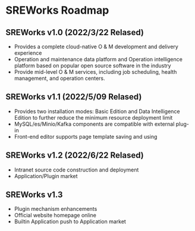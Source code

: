 # SREWorks Roadmap

## SREWorks v1.0 (2022/3/22 Relased)

- Provides a complete cloud-native O & M development and delivery experience
- Operation and maintenance data platform and Operation intelligence platform based on popular open source software in the industry
- Provide mid-level O & M services, including job scheduling, health management, and operation centers.

## SREWorks v1.1 (2022/5/09 Relased)

- Provides two installation modes: Basic Edition and Data Intelligence Edition to further reduce the minimum resource deployment limit
- MySQL/es/Minio/Kafka components are compatible with external plug-in
- Front-end editor supports page template saving and using

## SREWorks v1.2 (2022/6/22 Relased)

- Intranet source code construction and deployment
- Application/Plugin market

## SREWorks v1.3 

- Plugin mechanism enhancements
- Official website homepage online
- Builtin Application push to Application market
